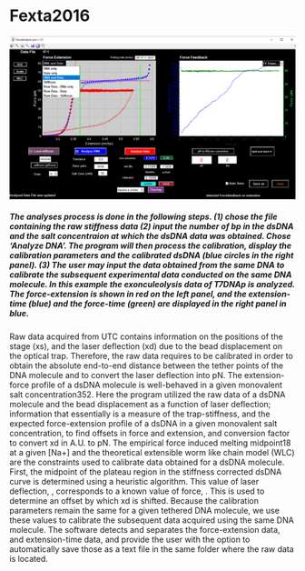 # Fexta2016
![gui](Gui.png)
##### The analyses process is done in the following steps. (1) chose the file containing the raw stiffness data  (2) input the number of bp in the dsDNA and the salt concentraion at which the dsDNA data was obtained. Chose ‘Analyze DNA’. The program will then process the calibration, display the calibration parameters and the calibrated dsDNA (blue circles in the right panel). (3) The user may input the data obtained from the same DNA to calibrate the subsequent experimental data conducted on the same DNA molecule. In this example the exonculeolysis data of T7DNAp is analyzed. The force-extension is shown in red on the left panel, and the extension-time (blue) and the force-time (green) are displayed in the right panel in blue.

Raw data acquired from UTC contains information on the positions of the stage (xs), and the laser deflection (xd) due to the bead displacement on the optical trap. Therefore, the raw data requires to be calibrated in order to obtain the absolute end-to-end distance between the tether points of the DNA molecule and to convert the laser deflection into pN. The extension-force profile of a dsDNA molecule is well-behaved in a given monovalent salt concentration352. Here the program utilized the raw data of a dsDNA molecule and the bead displacement as a function of laser deflection; information that essentially is a measure of the trap-stiffness, and the expected force-extension profile of a dsDNA in a given monovalent salt concentration, to find offsets in force and extension, and conversion factor to convert xd in A.U. to pN. The empirical force induced melting midpoint18 at a given [Na+] and the theoretical extensible worm like chain model (WLC) are the constraints used to calibrate data obtained for a dsDNA molecule.
First, the midpoint of the plateau region in the stiffness corrected dsDNA curve is determined using a heuristic algorithm. This value of laser deflection,  , corresponds to a known value of force,  . This is used to determine an offset by which xd is shifted. 
Because the calibration parameters remain the same for a given tethered DNA molecule, we use these values to calibrate the subsequent data acquired using the same DNA molecule. The software detects and separates the force-extension data, and extension-time data, and provide the user with the option to automatically save those as a text file in the same folder where the raw data is located.
